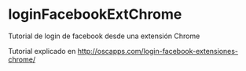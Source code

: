 # loginFacebookExtChrome
Tutorial de login de facebook desde una extensión Chrome

Tutorial explicado en http://oscapps.com/login-facebook-extensiones-chrome/
